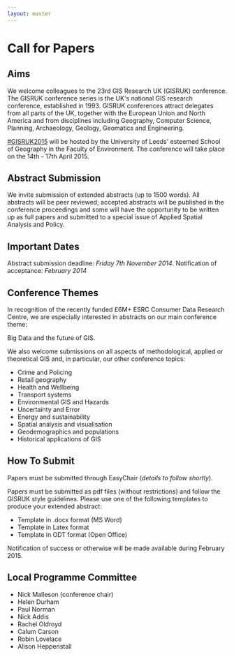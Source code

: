 ```yaml
---
layout: master
---
```


Call for Papers
===============

Aims
----

We welcome colleagues to the 23rd GIS Research UK (GISRUK) conference. The GISRUK conference series
is the UK's national GIS research conference, established in 1993. GISRUK conferences attract
delegates from all parts of the UK, together with the European Union and North America and from
disciplines including Geography, Computer Science, Planning, Archaeology, Geology, Geomatics and
Engineering.

[#GISRUK2015](https://twitter.com/search?f=realtime&q=%23GISRUK2015&src=typd) will be
hosted by the University of Leeds' esteemed School of Geography in the Faculty of Environment. The
conference will take place on the 14th - 17th April 2015.

Abstract Submission
-------------------

We invite submission of extended abstracts (up to 1500 words). All abstracts will be peer reviewed;
accepted abstracts will be published in the conference proceedings and some will have the
opportunity to be written up as full papers and submitted to a special issue of Applied Spatial
Analysis and Policy.

Important Dates
---------------

Abstract submission deadline: *Friday 7th November 2014*.
Notification of acceptance: *February 2014*

Conference Themes
-----------------

In recognition of the recently funded £6M+ ESRC Consumer Data Research Centre, we are especially
interested in abstracts on our main conference theme:

Big Data and the future of GIS. 

We also welcome submissions on all aspects of methodological, applied or theoretical GIS and, in
particular, our other conference topics:

- Crime and Policing
- Retail geography
- Health and Wellbeing
- Transport systems
- Environmental GIS and Hazards
- Uncertainty and Error
- Energy and sustainability
- Spatial analysis and visualisation
- Geodemographics and populations
- Historical applications of GIS

How To Submit
-------------

Papers must be submitted through EasyChair (*details to follow shortly*).

Papers must be submitted as pdf files (without restrictions)  and follow the GISRUK style
guidelines. Please use one of the following templates to produce your extended abstract:

- Template in .docx format (MS Word)
- Template in Latex format
- Template in ODT format (Open Office)


Notification of success or otherwise will be made available during February 2015.


Local Programme Committee
-------------------------

- Nick Malleson (conference chair)
- Helen Durham
- Paul Norman 
- Nick Addis
- Rachel Oldroyd 
- Calum Carson
- Robin Lovelace
- Alison Heppenstall

<br />
